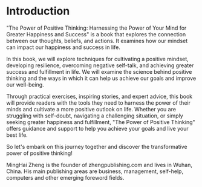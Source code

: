 # Introduction

"The Power of Positive Thinking: Harnessing the Power of Your Mind for Greater Happiness and Success" is a book that explores the connection between our thoughts, beliefs, and actions. It examines how our mindset can impact our happiness and success in life.

In this book, we will explore techniques for cultivating a positive mindset, developing resilience, overcoming negative self-talk, and achieving greater success and fulfillment in life. We will examine the science behind positive thinking and the ways in which it can help us achieve our goals and improve our well-being.

Through practical exercises, inspiring stories, and expert advice, this book will provide readers with the tools they need to harness the power of their minds and cultivate a more positive outlook on life. Whether you are struggling with self-doubt, navigating a challenging situation, or simply seeking greater happiness and fulfillment, "The Power of Positive Thinking" offers guidance and support to help you achieve your goals and live your best life.

So let's embark on this journey together and discover the transformative power of positive thinking!

MingHai Zheng is the founder of zhengpublishing.com and lives in Wuhan, China. His main publishing areas are business, management, self-help, computers and other emerging foreword fields.
